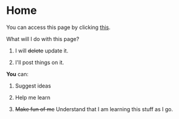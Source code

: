 # Home
You can access this page by clicking [this](http://zeawesomeguy.github.io/home).

What will I do with this page?

1. I will ~~delete~~ update it.

2. I'll post things on it.

**You** can:

1. Suggest ideas

2. Help me learn

3. ~~Make fun of me~~ Understand that I am learning this stuff as I go.
